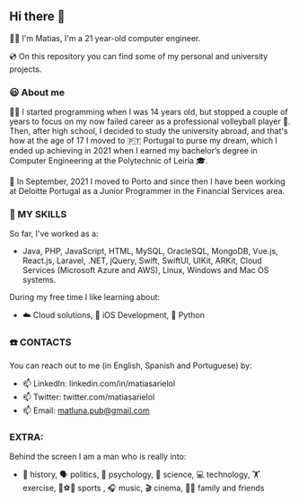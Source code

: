 ## Hi there 👋 

🙋‍♂️ I'm Matias, I'm a 21 year-old computer engineer.

💿 On this repository you can find some of my personal and university projects.

### 😃 About me
🧑‍💻 I started programming when I was 14 years old, but stopped a couple of years to focus on my now failed career as a professional volleyball player 🤪.
Then, after high school, I decided to study the university abroad, and that's how at the age of 17 I moved to 🇵🇹 Portugal to purse my dream, which I ended up achieving in 2021 when I earned my bachelor’s degree in Computer Engineering at the Polytechnic of Leiria 🎓.

💼 In September, 2021 I moved to Porto and since then I have been working at Deloitte Portugal as a Junior Programmer in the Financial Services area. 

### 💬 MY SKILLS
So far, I've worked as a:	
- Java, PHP, JavaScript, HTML, MySQL,	OracleSQL, MongoDB, Vue.js, React.js, Laravel, .NET, jQuery, Swift, SwiftUI, UIKit, ARKit, Cloud Services (Microsoft Azure and AWS), Linux, Windows and Mac OS systems. 

During my free time I like learning about:
- ☁️ Cloud solutions, 🍎 iOS Development, 🐍 Python

### ☎️ CONTACTS
You can reach out to me (in English, Spanish and Portuguese) by:
- 📫 LinkedIn: linkedin.com/in/matiasarielol
- 📫 Twitter: twitter.com/matiasarielol
- 📫 Email: matluna.pub@gmail.com

### EXTRA:
Behind the screen I am a man who is really into: 
- 📜 history, 🗣 politics, 🧠 psychology, 🧪 science, 💻 technology, 🏋️ exercise, 🏐⚽🎾 sports , 🎧 music, 🎬 cinema, 🫶🏼 family and friends
